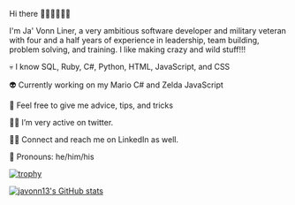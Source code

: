 Hi there 👋🏿👋🏿👋🏿

I'm Ja' Vonn Liner, a very ambitious software developer and military veteran with four and a half years of experience in leadership, team building, problem solving, and training. I like making crazy and wild stuff!!!

💀 I know SQL, Ruby, C#, Python, HTML, JavaScript, and CSS

👽 Currently working on my Mario C# and Zelda JavaScript

👾 Feel free to give me advice, tips, and tricks

🧟‍♂️ I’m very active on twitter.

🧙‍♂️ Connect and reach me on LinkedIn as well.

🧝 Pronouns: he/him/his

[![trophy](https://github-profile-trophy.vercel.app/?username=ryo-ma&theme=onedark)](https://github.com/ryo-ma/github-profile-trophy)

[![javonn13's GitHub stats](https://github-readme-stats.vercel.app/api?username=javonn13)](https://github.com/javonn13/github-readme-stats)

